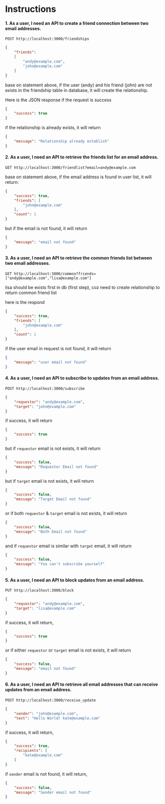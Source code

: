 # Instructions

#### 1. As a user, I need an API to create a friend connection between two email addresses.

```
POST http://localhost:3000/friendships
```

```JSON
{
	"friends":
	[
		"andy@example.com",
		"john@example.com"
	]
}
```

base on statement above, if the user (andy) and his friend (john) are not exists in the friendship table in database, it will create the relationship.

Here is the JSON response if the request is success

```JSON
{
    "success": true
}
```

if the relationship is already exists, it will return

```JSON
{
    "message": "Relationship already establish"
}
```

#### 2. As a user, I need an API to retrieve the friends list for an email address.

```
GET http://localhost:3000/friendlist?email=andy@example.com
```

base on statement above, if the email address is found in user list, it will return:

```JSON
{
    "success": true,
    "friends": [
        "john@example.com"
    ],
    "count": 1
}
```

but if the email is not found, it will return

```JSON
{
    "message": "email not found"
}
```

#### 3. As a user, I need an API to retrieve the common friends list between two email addresses.

```
GET http://localhost:3000/common?friends=["andy@example.com","lisa@example.com"]
```

lisa should be exists first in db (first step), coz need to create relationship to return common friend list

here is the respond

```JSON
{
    "success": true,
    "friends": [
        "john@example.com"
    ],
    "count": 1
}
```

if the user email in request is not found, it will return

```JSON
{
    "message": "user email not found"
}
```

#### 4. As a user, I need an API to subscribe to updates from an email address.

```
POST http://localhost:3000/subscribe
```

```JSON
{
	"requestor": "andy@example.com",
	"target": "john@example.com"
}
```

if success, it will return

```JSON
{
    "success": true
}
```

but if `requestor` email is not exists, it will return

```JSON
{
    "success": false,
    "message": "Requestor Email not found"
}
```

but if `target` email is not exists, it will return

```JSON
{
    "success": false,
    "message": "Target Email not found"
}
```

or if both `requestor` & `target` email is not exists, it will return

```JSON
{
    "success": false,
    "message": "Both Email not found"
}
```

and if `requestor` email is similar with `target` email, it will return

```JSON
{
    "success": false,
    "message": "You can't subscribe yourself"
}
```

#### 5. As a user, I need an API to block updates from an email address.

```
PUT http://localhost:3000/block
```

```JSON
{
	"requestor": "andy@example.com",
	"target": "lisa@example.com"
}
```

if success, it will return,

```JSON
{
    "success": true
}
```

or if either `requestor` or `target` email is not exists, it will return

```JSON
{
    "success": false,
    "message": "email not found"
}
```

#### 6. As a user, I need an API to retrieve all email addresses that can receive updates from an email address.

```
POST http://localhost:3000/receive_update
```

```JSON
{
	"sender": "john@example.com",
	"text": "Hello World! kate@example.com"
}
```

if success, it will return,

```JSON
{
    "success": true,
    "recipients": [
        "kate@example.com"
    ]
}
```

if `sender` email is not found, it will return,

```JSON
{
    "success": false,
    "message": "Sender email not found"
}
```
